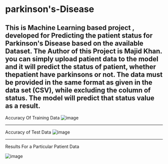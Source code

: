# parkinson's-Disease
This is Machine Learning based project , developed for Predicting the patient status for Parkinson's Disease based on the available Dataset. The Author of this Project is Majid Khan. 
you can simply upload patient data to the model and it will predict the status of patient, whether thepatient have parkinsons or not.
The data must be provided in the same format as given in the data set (CSV), while excluding the column of status. The model will predict that status value as a result.
-----------------------------
Accuracy Of Training Data
![image](https://user-images.githubusercontent.com/81530072/182952896-7b390077-f859-44f7-944e-6e3cecc47b58.png)

--------------------------
Accuracy of Test Data
![image](https://user-images.githubusercontent.com/81530072/182953140-0a94cd2c-3aef-49fa-951d-876a4a9f3939.png)

--------------------------

Results For a Particular Patient Data

![image](https://user-images.githubusercontent.com/81530072/182953406-bb8ca515-b6aa-4b45-8a87-80b6cca424fd.png)

